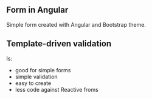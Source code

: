 ## Form in Angular

Simple form created with Angular and Bootstrap theme.

## Template-driven validation 

Is:
- good for simple forms
- simple validation
- easy to create
- less code against Reactive froms